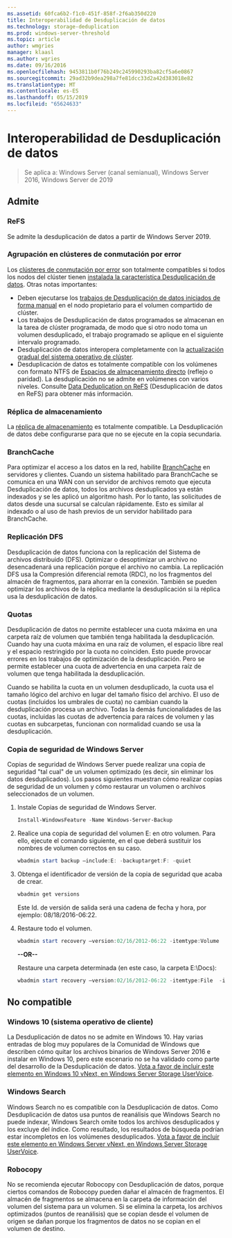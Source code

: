 ```yaml
---
ms.assetid: 60fca6b2-f1c0-451f-858f-2f6ab350d220
title: Interoperabilidad de Desduplicación de datos
ms.technology: storage-deduplication
ms.prod: windows-server-threshold
ms.topic: article
author: wmgries
manager: klaasl
ms.author: wgries
ms.date: 09/16/2016
ms.openlocfilehash: 9453811b0f76b249c245990293ba82cf5a6e0867
ms.sourcegitcommit: 29ad32b9dea298a7fe81dcc33d2a42d383018e82
ms.translationtype: MT
ms.contentlocale: es-ES
ms.lasthandoff: 05/15/2019
ms.locfileid: "65624633"
---
```

# <a name="data-deduplication-interoperability"></a>Interoperabilidad de Desduplicación de datos

> Se aplica a: Windows Server (canal semianual), Windows Server 2016, Windows Server de 2019

## <a id="supported"></a>Admite

### <a id="supported-ReFS"></a>ReFS
Se admite la desduplicación de datos a partir de Windows Server 2019. 

### <a id="supported-clusters"></a>Agrupación en clústeres de conmutación por error

Los [clústeres de conmutación por error](../..//failover-clustering/failover-clustering-overview.md) son totalmente compatibles si todos los nodos del clúster tienen [instalada la característica Desduplicación de datos](install-enable.md#install-dedup). Otras notas importantes:

* Deben ejecutarse los [trabajos de Desduplicación de datos iniciados de forma manual](run.md#running-dedup-jobs-manually) en el nodo propietario para el volumen compartido de clúster.
* Los trabajos de Desduplicación de datos programados se almacenan en la tarea de clúster programada, de modo que si otro nodo toma un volumen desduplicado, el trabajo programado se aplique en el siguiente intervalo programado.
* Desduplicación de datos interopera completamente con la [actualización gradual del sistema operativo de clúster](../..//failover-clustering/cluster-operating-system-rolling-upgrade.md).
* Desduplicación de datos es totalmente compatible con los volúmenes con formato NTFS de [Espacios de almacenamiento directo](../storage-spaces/storage-spaces-direct-overview.md) (reflejo o paridad). La desduplicación no se admite en volúmenes con varios niveles. Consulte [Data Deduplication on ReFS](interop.md#unsupported-refs) (Desduplicación de datos en ReFS) para obtener más información.

### <a id="supported-storage-replica"></a>Réplica de almacenamiento
La [réplica de almacenamiento](../storage-replica/storage-replica-overview.md) es totalmente compatible. La Desduplicación de datos debe configurarse para que no se ejecute en la copia secundaria.

### <a id="supported-branchcache"></a>BranchCache
Para optimizar el acceso a los datos en la red, habilite [BranchCache](../../networking/branchcache/branchcache.md) en servidores y clientes. Cuando un sistema habilitado para BranchCache se comunica en una WAN con un servidor de archivos remoto que ejecuta Desduplicación de datos, todos los archivos desduplicados ya están indexados y se les aplicó un algoritmo hash. Por lo tanto, las solicitudes de datos desde una sucursal se calculan rápidamente. Esto es similar al indexado o al uso de hash previos de un servidor habilitado para BranchCache.

### <a id="supported-dfsr"></a>Replicación DFS
Desduplicación de datos funciona con la replicación del Sistema de archivos distribuido (DFS). Optimizar o desoptimizar un archivo no desencadenará una replicación porque el archivo no cambia. La replicación DFS usa la Compresión diferencial remota (RDC), no los fragmentos del almacén de fragmentos, para ahorrar en la conexión. También se pueden optimizar los archivos de la réplica mediante la desduplicación si la réplica usa la desduplicación de datos.

### <a id="supported-quotas"></a>Quotas
Desduplicación de datos no permite establecer una cuota máxima en una carpeta raíz de volumen que también tenga habilitada la desduplicación. Cuando hay una cuota máxima en una raíz de volumen, el espacio libre real y el espacio restringido por la cuota no coinciden. Esto puede provocar errores en los trabajos de optimización de la desduplicación. Pero se permite establecer una cuota de advertencia en una carpeta raíz de volumen que tenga habilitada la desduplicación. 

Cuando se habilita la cuota en un volumen desduplicado, la cuota usa el tamaño lógico del archivo en lugar del tamaño físico del archivo. El uso de cuotas (incluidos los umbrales de cuota) no cambian cuando la desduplicación procesa un archivo. Todas la demás funcionalidades de las cuotas, incluidas las cuotas de advertencia para raíces de volumen y las cuotas en subcarpetas, funcionan con normalidad cuando se usa la desduplicación.

### <a id="supported-windows-server-backup"></a>Copia de seguridad de Windows Server
Copias de seguridad de Windows Server puede realizar una copia de seguridad "tal cual" de un volumen optimizado (es decir, sin eliminar los datos desduplicados). Los pasos siguientes muestran cómo realizar copias de seguridad de un volumen y cómo restaurar un volumen o archivos seleccionados de un volumen.
1. Instale Copias de seguridad de Windows Server.  
    ```PowerShell
    Install-WindowsFeature -Name Windows-Server-Backup
    ```

2. Realice una copia de seguridad del volumen E: en otro volumen. Para ello, ejecute el comando siguiente, en el que deberá sustituir los nombres de volumen correctos en su caso.  
    ```PowerShell
    wbadmin start backup –include:E: -backuptarget:F: -quiet
    ```
3. Obtenga el identificador de versión de la copia de seguridad que acaba de crear.

    ```PowerShell
    wbadmin get versions
    ```

    Este Id. de versión de salida será una cadena de fecha y hora, por ejemplo: 08/18/2016-06:22.

4. Restaure todo el volumen.
    ```PowerShell
    wbadmin start recovery –version:02/16/2012-06:22 -itemtype:Volume  -items:E: -recoveryTarget:E:
    ```

    **--OR--**  

    Restaure una carpeta determinada (en este caso, la carpeta E:\Docs):
    ```PowerShell
    wbadmin start recovery –version:02/16/2012-06:22 -itemtype:File  -items:E:\Docs  -recursive
    ```

## <a id="unsupported"></a>No compatible

### <a id="unsupported-windows-client"></a>Windows 10 (sistema operativo de cliente)
La Desduplicación de datos no se admite en Windows 10. Hay varias entradas de blog muy populares de la Comunidad de Windows que describen cómo quitar los archivos binarios de Windows Server 2016 e instalar en Windows 10, pero este escenario no se ha validado como parte del desarrollo de la Desduplicación de datos. [Vota a favor de incluir este elemento en Windows 10 vNext, en Windows Server Storage UserVoice](https://windowsserver.uservoice.com/forums/295056-storage/suggestions/9011008-add-deduplication-support-to-client-os).

### <a id="unsupported-windows-search"></a>Windows Search
Windows Search no es compatible con la Desduplicación de datos. Como Desduplicación de datos usa puntos de reanálisis que Windows Search no puede indexar, Windows Search omite todos los archivos desduplicados y los excluye del índice. Como resultado, los resultados de búsqueda podrían estar incompletos en los volúmenes desduplicados. [Vota a favor de incluir este elemento en Windows Server vNext, en Windows Server Storage UserVoice](https://windowsserver.uservoice.com/forums/295056-storage/suggestions/17888647-make-windows-search-service-work-with-data-dedupli).

### <a id="unsupported-robocopy"></a>Robocopy
No se recomienda ejecutar Robocopy con Desduplicación de datos, porque ciertos comandos de Robocopy pueden dañar el almacén de fragmentos. El almacén de fragmentos se almacena en la carpeta de información del volumen del sistema para un volumen. Si se elimina la carpeta, los archivos optimizados (puntos de reanálisis) que se copian desde el volumen de origen se dañan porque los fragmentos de datos no se copian en el volumen de destino.
